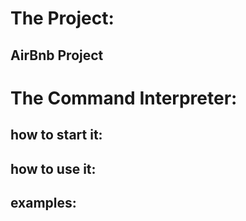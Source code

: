 # The Project:
## AirBnb Project

# The Command Interpreter:
##	how to start it:

##	how to use it:

##	examples:
